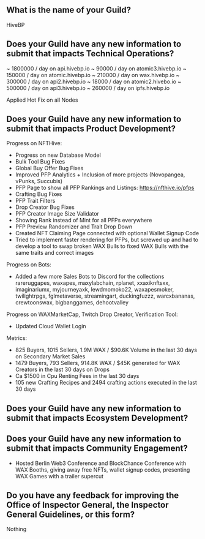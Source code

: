 ## What is the name of your Guild?

HiveBP

## Does your Guild have any new information to submit that impacts Technical Operations?

~ 1800000 / day on api.hivebp.io
~ 90000 / day on atomic3.hivebp.io
~ 150000 / day on atomic.hivebp.io
~ 210000 / day on wax.hivebp.io
~ 300000 / day on api2.hivebp.io
~ 18000 / day on atomic2.hivebo.io
~ 500000 / day on api3.hivebp.io
~ 260000 / day on ipfs.hivebp.io

Applied Hot Fix on all Nodes

## Does your Guild have any new information to submit that impacts Product Development?

Progress on NFTHive:

- Progress on new Database Model
- Bulk Tool Bug Fixes
- Global Buy Offer Bug Fixes
- Improved PFP Analytics + Inclusion of more projects (Novopangea, vPunks, Succubis)
- PFP Page to show all PFP Rankings and Listings: https://nfthive.io/pfps
- Crafting Bug Fixes
- PFP Trait Filters
- Drop Creator Bug Fixes
- PFP Creator Image Size Validator
- Showing Rank instead of Mint for all PFPs everywhere
- PFP Preview Randomizer and Trait Drop Down
- Created NFT Claiming Page connected with optional Wallet Signup Code
- Tried to implement faster rendering for PFPs, but screwed up and had to develop a tool to swap broken WAX Bulls to fixed WAX Bulls with the same traits and correct images

Progress on Bots:
- Added a few more Sales Bots to Discord for the collections rareruggapes, waxapes, maxylabchain, rplanet, xxaxiknftsxx, imaginariumx, myjourneyaxk, lewdmomoko22, 
waxapesmoker, twilightrpgs, fglmetaverse, streamingart, duckingfuzzz, warcxbananas, crewtoonswax, bigbanggames, dehootvalley

Progress on WAXMarketCap, Twitch Drop Creator, Verification Tool:
- Updated Cloud Wallet Login

Metrics:

- 825 Buyers, 1015 Sellers, 1.9M WAX / $90.6K Volume in the last 30 days on Secondary Market Sales
- 1479 Buyers, 793 Sellers, 914.8K WAX / $45K generated for WAX Creators in the last 30 days on Drops
- Ca $1500 in Cpu Renting Fees in the last 30 days
- 105 new Crafting Recipes and 2494 crafting actions executed in the last 30 days

## Does your Guild have any new information to submit that impacts Ecosystem Development?

## Does your Guild have any new information to submit that impacts Community Engagement?
- Hosted Berlin Web3 Conference and BlockChance Conference with WAX Booths, giving away free NFTs, wallet signup codes, 
presenting WAX Games with a trailer supercut

## Do you have any feedback for improving the Office of Inspector General, the Inspector General Guidelines, or this form?

Nothing